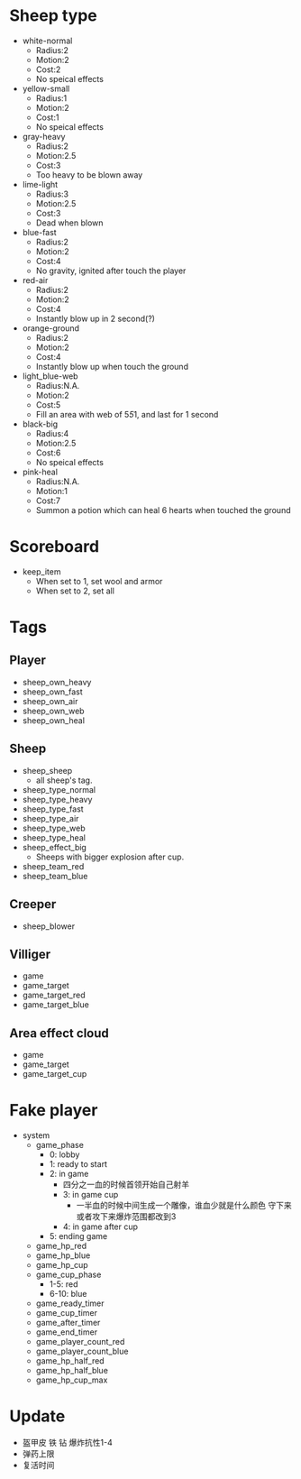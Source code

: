 # Sheep type

* white-normal
	* Radius:2
	* Motion:2
	* Cost:2
	* No speical effects
* yellow-small
	* Radius:1
	* Motion:2
	* Cost:1
	* No speical effects
* gray-heavy
	* Radius:2
	* Motion:2.5
	* Cost:3
	* Too heavy to be blown away
* lime-light
	* Radius:3
	* Motion:2.5
	* Cost:3
	* Dead when blown
* blue-fast
	* Radius:2
	* Motion:2
	* Cost:4
	* No gravity, ignited after touch the player
* red-air
	* Radius:2
	* Motion:2
	* Cost:4
	* Instantly blow up in 2 second(?)
* orange-ground
	* Radius:2
	* Motion:2
	* Cost:4
	* Instantly blow up when touch the ground
* light_blue-web
	* Radius:N.A.
	* Motion:2
	* Cost:5
	* Fill an area with web of 5*5*1, and last for 1 second
* black-big
	* Radius:4
	* Motion:2.5
	* Cost:6
	* No speical effects
* pink-heal
	* Radius:N.A.
	* Motion:1
	* Cost:7
	* Summon a potion which can heal 6 hearts when touched the ground

# Scoreboard

* keep_item
	* When set to 1, set wool and armor
	* When set to 2, set all

# Tags

## Player

* sheep_own_heavy
* sheep_own_fast
* sheep_own_air 
* sheep_own_web
* sheep_own_heal

## Sheep

* sheep_sheep
	* all sheep's tag.
* sheep_type_normal
* sheep_type_heavy
* sheep_type_fast
* sheep_type_air
* sheep_type_web
* sheep_type_heal
* sheep_effect_big
	* Sheeps with bigger explosion after cup.
* sheep_team_red
* sheep_team_blue

## Creeper

* sheep_blower

## Villiger

* game
* game_target
* game_target_red
* game_target_blue

## Area effect cloud

* game
* game_target
* game_target_cup

# Fake player

* system
	* game_phase
		* 0: lobby
		* 1: ready to start
		* 2: in game
			* 四分之一血的时候首领开始自己射羊
			* 3: in game cup
				* 一半血的时候中间生成一个雕像，谁血少就是什么颜色 守下来或者攻下来爆炸范围都改到3
			* 4: in game after cup
		* 5: ending game
	* game_hp_red
	* game_hp_blue
	* game_hp_cup
	* game_cup_phase
		* 1-5: red
		* 6-10: blue
	* game_ready_timer
	* game_cup_timer
	* game_after_timer
	* game_end_timer
	* game_player_count_red
	* game_player_count_blue
	* game_hp_half_red
	* game_hp_half_blue
	* game_hp_cup_max

# Update

* 盔甲皮 铁 钻 爆炸抗性1-4
* 弹药上限
* 复活时间